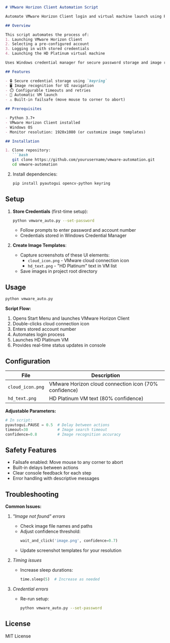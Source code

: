 ```markdown
# VMware Horizon Client Automation Script

Automate VMware Horizon Client login and virtual machine launch using Python and PyAutoGUI.

## Overview

This script automates the process of:
1. Launching VMware Horizon Client
2. Selecting a pre-configured account
3. Logging in with stored credentials
4. Launching the HD Platinum virtual machine

Uses Windows credential manager for secure password storage and image recognition for UI navigation.

## Features

- 🔒 Secure credential storage using `keyring`
- 🖥️ Image recognition for UI navigation
- ⏱️ Configurable timeouts and retries
- 🚀 Automatic VM launch
- ⚠️ Built-in failsafe (move mouse to corner to abort)

## Prerequisites

- Python 3.7+
- VMware Horizon Client installed
- Windows OS
- Monitor resolution: 1920x1080 (or customize image templates)

## Installation

1. Clone repository:
   ```bash
   git clone https://github.com/yourusername/vmware-automation.git
   cd vmware-automation
   ```

2. Install dependencies:
   ```bash
   pip install pyautogui opencv-python keyring
   ```

## Setup

1. **Store Credentials** (first-time setup):
   ```bash
   python vmware_auto.py --set-password
   ```
   - Follow prompts to enter password and account number
   - Credentials stored in Windows Credential Manager

2. **Create Image Templates**:
   - Capture screenshots of these UI elements:
     - `cloud_icon.png` - VMware cloud connection icon
     - `hd_text.png` - "HD Platinum" text in VM list
   - Save images in project root directory

## Usage

```bash
python vmware_auto.py
```

**Script Flow:**
1. Opens Start Menu and launches VMware Horizon Client
2. Double-clicks cloud connection icon
3. Enters stored account number
4. Automates login process
5. Launches HD Platinum VM
6. Provides real-time status updates in console

## Configuration

| File           | Description                                  |
|----------------|----------------------------------------------|
| `cloud_icon.png` | VMware Horizon cloud connection icon (70% confidence) |
| `hd_text.png`    | HD Platinum VM text (80% confidence)         |

**Adjustable Parameters:**
```python
# In script:
pyautogui.PAUSE = 0.5  # Delay between actions
timeout=30             # Image search timeout
confidence=0.8         # Image recognition accuracy
```

## Safety Features

- Failsafe enabled: Move mouse to any corner to abort
- Built-in delays between actions
- Clear console feedback for each step
- Error handling with descriptive messages

## Troubleshooting

**Common Issues:**
1. *"Image not found" errors*
   - Check image file names and paths
   - Adjust confidence threshold:
     ```python
     wait_and_click('image.png', confidence=0.7)
     ```
   - Update screenshot templates for your resolution

2. *Timing issues*
   - Increase sleep durations:
     ```python
     time.sleep(5)  # Increase as needed
     ```

3. *Credential errors*
   - Re-run setup:
     ```bash
     python vmware_auto.py --set-password
     ```

## License

MIT License
